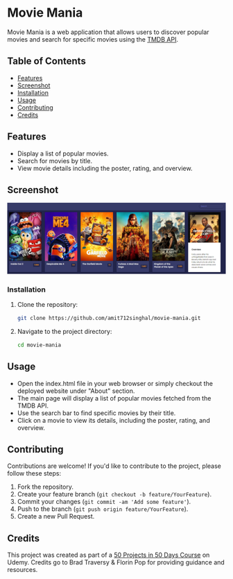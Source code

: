 # Movie Mania

Movie Mania is a web application that allows users to discover popular movies and search for specific movies using the [TMDB API](https://developer.themoviedb.org/docs/getting-started).

## Table of Contents

- [Features](#features)
- [Screenshot](#screenshot)
- [Installation](#installation)
- [Usage](#usage)
- [Contributing](#contributing)
- [Credits](#credits)

## Features

- Display a list of popular movies.
- Search for movies by title.
- View movie details including the poster, rating, and overview.

## Screenshot

![Screenshot](./demo.png)

### Installation

1. Clone the repository:

   ```bash
   git clone https://github.com/amit712singhal/movie-mania.git
   ```

2. Navigate to the project directory:

   ```bash
   cd movie-mania
   ```

## Usage

- Open the index.html file in your web browser or simply checkout the deployed website under "About" section.
- The main page will display a list of popular movies fetched from the TMDB API.
- Use the search bar to find specific movies by their title.
- Click on a movie to view its details, including the poster, rating, and overview.

## Contributing

Contributions are welcome! If you'd like to contribute to the project, please follow these steps:

1. Fork the repository.
2. Create your feature branch (`git checkout -b feature/YourFeature`).
3. Commit your changes (`git commit -am 'Add some feature'`).
4. Push to the branch (`git push origin feature/YourFeature`).
5. Create a new Pull Request.

## Credits

This project was created as part of a [50 Projects in 50 Days Course](https://www.udemy.com/course/50-projects-50-days/) on Udemy. Credits go to Brad Traversy & Florin Pop for providing guidance and resources.
